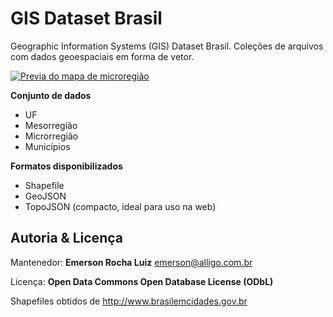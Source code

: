 GIS Dataset Brasil
==================

Geographic Information Systems (GIS) Dataset Brasil. Coleções de arquivos com 
dados geoespaciais em forma de vetor.

[![Previa do mapa de microregião](https://github.com/fititnt/gis-dataset-brasil/raw/master/microrregiao/topojson/preview.png "Previa do mapa de microregião. Clique para interagir")](https://github.com/fititnt/gis-dataset-brasil/blob/master/microrregiao/topojson/microrregiao.json)

**Conjunto de dados**
- UF
- Mesorregião
- Microrregião
- Municípios

**Formatos disponibilizados**
- Shapefile
- GeoJSON
- TopoJSON (compacto, ideal para uso na web)

Autoria & Licença
-----------------
Mantenedor: **Emerson Rocha Luiz** <emerson@alligo.com.br>

Licença: **Open Data Commons Open Database License (ODbL)**

Shapefiles obtidos de http://www.brasilemcidades.gov.br